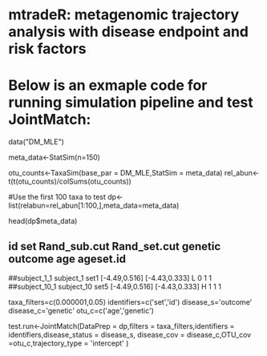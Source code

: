 # mtradeR: metagenomic trajectory analysis with disease endpoint and risk factors
# Below is an exmaple code for running simulation pipeline and test JointMatch:

data("DM_MLE")

meta_data<-StatSim(n=150)

otu_counts<-TaxaSim(base_par = DM_MLE,StatSim = meta_data)
rel_abun<-t(t(otu_counts)/colSums(otu_counts))

#Use the first 100 taxa to test 
dp<-list(relabun=rel_abun[1:100,],meta_data=meta_data)

head(dp$meta_data)

##                    id  set  Rand_sub.cut  Rand_set.cut genetic outcome age ageset.id
##subject_1_1   subject_1 set1 [-4.49,0.516] [-4.43,0.333]       L       0   1         1
##subject_10_1 subject_10 set5 [-4.49,0.516] [-4.43,0.333]       H       1   1         1


taxa_filters=c(0.000001,0.05)
identifiers=c('set','id')
disease_s='outcome'
disease_c='genetic'
otu_c=c('age','genetic')


test.run<-JointMatch(DataPrep = dp,filters = taxa_filters,identifiers = identifiers,disease_status = disease_s,
disease_cov = disease_c,OTU_cov =otu_c,trajectory_type = 'intercept' )
